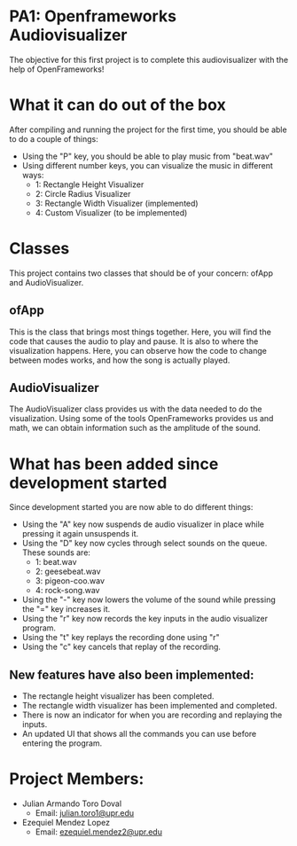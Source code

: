 # PA1: Openframeworks Audiovisualizer
The objective for this first project is to complete this audiovisualizer with the help of OpenFrameworks!

# What it can do out of the box
After compiling and running the project for the first time, you should be able to do a couple of things:

- Using the "P" key, you should be able to play music from "beat.wav" 
- Using different number keys, you can visualize the music in different ways:
    - 1: Rectangle Height Visualizer
    - 2: Circle Radius Visualizer
    - 3: Rectangle Width Visualizer (implemented)
    - 4: Custom Visualizer (to be implemented)

# Classes
This project contains two classes that should be of your concern: ofApp and AudioVisualizer.

## ofApp
This is the class that brings most things together. Here, you will find the code that causes the audio to play and pause. It is also to where the visualization happens. Here, you can observe how the code to change between modes works, and how the song is actually played. 

## AudioVisualizer
The AudioVisualizer class provides us with the data needed to do the visualization. Using some of the tools OpenFrameworks provides us and math, we can obtain information such as the amplitude of the sound.

# What has been added since development started
Since development started you are now able to do different things:
- Using the "A" key now suspends de audio visualizer in place while pressing it again unsuspends it.
- Using the "D" key now cycles through select sounds on the queue. These sounds are: 
    - 1: beat.wav
    - 2: geesebeat.wav
    - 3: pigeon-coo.wav
    - 4: rock-song.wav
- Using the "-" key now lowers the volume of the sound while pressing the "=" key increases it.
- Using the "r" key now records the key inputs in the audio visualizer program.
- Using the "t" key replays the recording done using "r" 
- Using the "c" key cancels that replay of the recording.
## New features have also been implemented:
- The rectangle height visualizer has been completed.
- The rectangle width visualizer has been implemented and completed.
- There is now an indicator for when you are recording and replaying the inputs.
- An updated UI that shows all the commands you can use before entering the program.

# Project Members:
- Julian Armando Toro Doval
    - Email: julian.toro1@upr.edu
- Ezequiel Mendez Lopez
    - Email: ezequiel.mendez2@upr.edu
